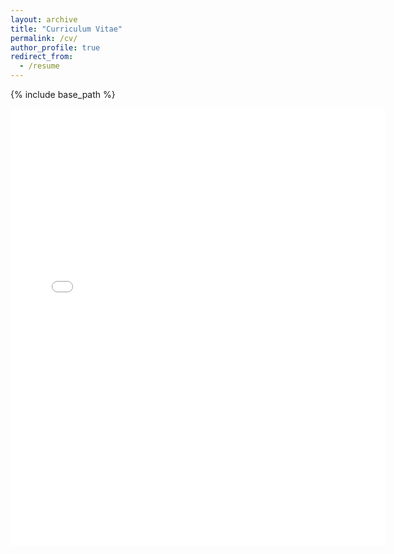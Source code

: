 ```yaml
---
layout: archive
title: "Curriculum Vitae"
permalink: /cv/
author_profile: true
redirect_from:
  - /resume
---
```


{% include base_path %}

<embed src="{{ site.baseurl }}/files/CV_June_24_Web.pdf" width="600" height="700" type='application/pdf'> 

